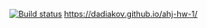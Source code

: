 [![Build status](https://ci.appveyor.com/api/projects/status/3b3xvdu7w46fxy57?svg=true)](https://ci.appveyor.com/project/dadiakov/ahj-hw-1)
https://dadiakov.github.io/ahj-hw-1/
